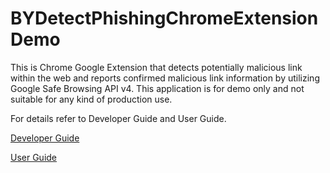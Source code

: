 # BYDetectPhishingChromeExtensionDemo

This is Chrome Google Extension that detects potentially malicious link within the web and reports confirmed malicious link information by utilizing Google Safe Browsing API v4. This application is for demo only and not suitable for any kind of production use.

For details refer to Developer Guide and User Guide.

[Developer Guide](https://github.com/bayinmin/BYS3browserDemo/blob/master/Developer%20Guide.md)

[User Guide](https://github.com/bayinmin/BYS3browserDemo/blob/master/User%20Guide.md)
